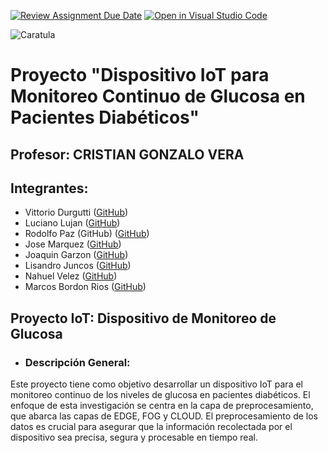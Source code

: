 [![Review Assignment Due Date](https://classroom.github.com/assets/deadline-readme-button-22041afd0340ce965d47ae6ef1cefeee28c7c493a6346c4f15d667ab976d596c.svg)](https://classroom.github.com/a/YwamQM3c)
[![Open in Visual Studio Code](https://classroom.github.com/assets/open-in-vscode-2e0aaae1b6195c2367325f4f02e2d04e9abb55f0b24a779b69b11b9e10269abc.svg)](https://classroom.github.com/online_ide?assignment_repo_id=15533872&assignment_repo_type=AssignmentRepo)

![Caratula](../capa-de-preprocesamiento-grupo-opalo/E%20Recursos/caratulaPI.png)


# Proyecto "Dispositivo IoT para Monitoreo Continuo de Glucosa en Pacientes Diabéticos"
  
  ## Profesor: CRISTIAN GONZALO VERA
  ## Integrantes:

- Vittorio Durgutti ([GitHub](https://github.com/vittoriodurigutti))
- Luciano Lujan ([GitHub](https://github.com/lucianoilujan))
- Rodolfo Paz (GitHub) ([GitHub](https://github.com/Domi74))
- Jose Marquez ([GitHub](https://github.com/marquezjose))
- Joaquin Garzon ([GitHub](https://github.com/Joacogarzonn))
- Lisandro Juncos ([GitHub](https://github.com/Lisandro-05))
- Nahuel Velez ([GitHub](https://github.com/Lucasmurua19))
- Marcos Bordon Rios ([GitHub](https://github.com/Marcos-BR-03))


## Proyecto IoT: Dispositivo de Monitoreo de Glucosa
-  ### Descripción General:  

Este proyecto tiene como objetivo desarrollar un dispositivo IoT para el monitoreo continuo de los niveles de glucosa en pacientes diabéticos. El enfoque de esta investigación se centra en la capa de preprocesamiento, que abarca las capas de EDGE, FOG y CLOUD. El preprocesamiento de los datos es crucial para asegurar que la información recolectada por el dispositivo sea precisa, segura y procesable en tiempo real.
